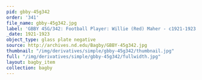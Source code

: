 ```yaml
---
pid: gbby-45g342
order: '341'
file_name: gbby-45g342.jpg
label: 'GBBY 45G/342: Football Player: Willie (Red) Maher - c1921-1923'
_date: 1921-1923
object_type: glass plate negative
source: http://archives.nd.edu/Bagby/GBBY-45g342.jpg
thumbnail: "/img/derivatives/simple/gbby-45g342/thumbnail.jpg"
full: "/img/derivatives/simple/gbby-45g342/fullwidth.jpg"
layout: bagby_item
collection: bagby
---
```

